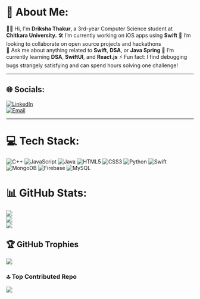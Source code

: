 # 💫 About Me:
👩‍💻 Hi, I'm **Driksha Thakur**, a 3rd-year Computer Science student at **Chitkara University.**
🛠️ I’m currently working on iOS apps using **Swift**
🤝 I’m looking to collaborate on open source projects and hackathons  
💬 Ask me about anything related to **Swift**, **DSA**, or **Java Spring**
🌱 I’m currently learning **DSA**, **SwiftUI**, and **React.js**
⚡ Fun fact: I find debugging bugs strangely satisfying and can spend hours solving one challenge!

---

## 🌐 Socials:
[![LinkedIn](https://img.shields.io/badge/LinkedIn-%230077B5.svg?logo=linkedin&logoColor=white)](https://www.linkedin.com/in/driksha-thakur-487120300)  
[![Email](https://img.shields.io/badge/Email-D14836?logo=gmail&logoColor=white)](mailto:driksha605@gmail.com)

---

# 💻 Tech Stack:
![C++](https://img.shields.io/badge/c++-%2300599C.svg?style=for-the-badge&logo=c%2B%2B&logoColor=white) ![JavaScript](https://img.shields.io/badge/javascript-%23323330.svg?style=for-the-badge&logo=javascript&logoColor=%23F7DF1E) ![Java](https://img.shields.io/badge/java-%23ED8B00.svg?style=for-the-badge&logo=openjdk&logoColor=white) ![HTML5](https://img.shields.io/badge/html5-%23E34F26.svg?style=for-the-badge&logo=html5&logoColor=white) ![CSS3](https://img.shields.io/badge/css3-%231572B6.svg?style=for-the-badge&logo=css3&logoColor=white) ![Python](https://img.shields.io/badge/python-3670A0?style=for-the-badge&logo=python&logoColor=ffdd54) ![Swift](https://img.shields.io/badge/swift-F54A2A?style=for-the-badge&logo=swift&logoColor=white) ![MongoDB](https://img.shields.io/badge/MongoDB-%234ea94b.svg?style=for-the-badge&logo=mongodb&logoColor=white) ![Firebase](https://img.shields.io/badge/firebase-a08021?style=for-the-badge&logo=firebase&logoColor=ffcd34) ![MySQL](https://img.shields.io/badge/mysql-4479A1.svg?style=for-the-badge&logo=mysql&logoColor=white)
# 📊 GitHub Stats:
![](https://github-readme-stats.vercel.app/api?username=drikshathakur786&theme=gruvbox_light&hide_border=false&include_all_commits=false&count_private=false)<br/>
![](https://nirzak-streak-stats.vercel.app/?user=drikshathakur786&theme=gruvbox_light&hide_border=false)<br/>
![](https://github-readme-stats.vercel.app/api/top-langs/?username=drikshathakur786&theme=gruvbox_light&hide_border=false&include_all_commits=false&count_private=false&layout=compact)

## 🏆 GitHub Trophies
![](https://github-profile-trophy.vercel.app/?username=drikshathakur786&theme=gruvbox&no-frame=false&no-bg=false&margin-w=4)

### 🔝 Top Contributed Repo
![](https://github-contributor-stats.vercel.app/api?username=drikshathakur786&limit=5&theme=dark&combine_all_yearly_contributions=true)

